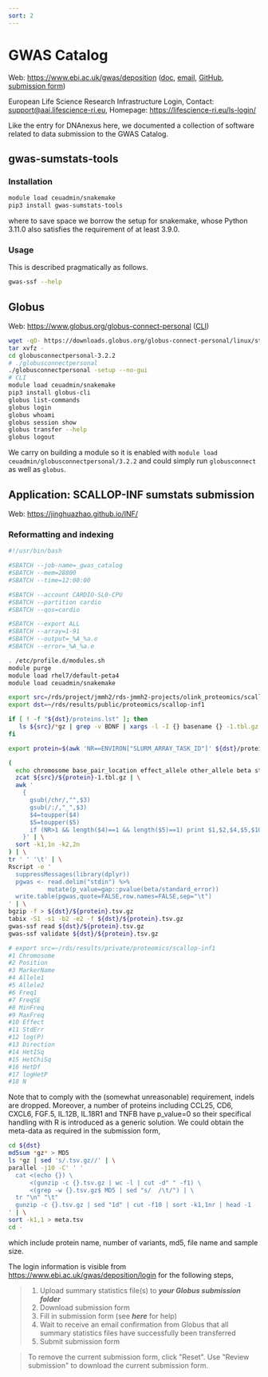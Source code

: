 ```yaml
---
sort: 2
---
```


# GWAS Catalog

Web: <https://www.ebi.ac.uk/gwas/deposition> ([doc](https://www.ebi.ac.uk/gwas/docs/submission), [email](gwas-subs@ebi.ac.uk), [GitHub](https://github.com/EBISPOT/gwas-sumstats-tools), [submission form](https://www.ebi.ac.uk/gwas/docs/submission-summary-statistics-plus-metadata))

European Life Science Research Infrastructure Login, Contact: <support@aai.lifescience-ri.eu>, Homepage: <https://lifescience-ri.eu/ls-login/>

Like the entry for DNAnexus here, we documented a collection of software related to data submission to the GWAS Catalog.

## gwas-sumstats-tools

### Installation

```bash
module load ceuadmin/snakemake
pip3 install gwas-sumstats-tools
```

where to save space we borrow the setup for snakemake, whose Python 3.11.0 also satisfies the requirement of at least 3.9.0.

### Usage

This is described pragmatically as follows.

```bash
gwas-ssf --help
```

## Globus

Web: <https://www.globus.org/globus-connect-personal> ([CLI](https://docs.globus.org/cli/))

```bash
wget -qO- https://downloads.globus.org/globus-connect-personal/linux/stable/globusconnectpersonal-latest.tgz | \
tar xvfz -
cd globusconnectpersonal-3.2.2
# ./globusconnectpersonal
./globusconnectpersonal -setup --no-gui
# CLI
module load ceuadmin/snakemake
pip3 install globus-cli
globus list-commands
globus login
globus whoami
globus session show
globus transfer --help
globus logout

```

We carry on building a module so it is enabled with `module load ceuadmin/globusconnectpersonal/3.2.2` and could simply run `globusconnect` as well as  `globus`.

## Application: SCALLOP-INF sumstats submission

Web: <https://jinghuazhao.github.io/INF/>

### Reformatting and indexing

```bash
#!/usr/bin/bash

#SBATCH --job-name=_gwas_catalog
#SBATCH --mem=28800
#SBATCH --time=12:00:00

#SBATCH --account CARDIO-SL0-CPU
#SBATCH --partition cardio
#SBATCH --qos=cardio

#SBATCH --export ALL
#SBATCH --array=1-91
#SBATCH --output=_%A_%a.o
#SBATCH --error=_%A_%a.e

. /etc/profile.d/modules.sh
module purge
module load rhel7/default-peta4
module load ceuadmin/snakemake

export src=/rds/project/jmmh2/rds-jmmh2-projects/olink_proteomics/scallop/INF/METAL
export dst=~/rds/results/public/proteomics/scallop-inf1

if [ ! -f "${dst}/proteins.lst" ]; then
   ls ${src}/*gz | grep -v BDNF | xargs -l -I {} basename {} -1.tbl.gz | sed 's/-/\t/'| cut -f1 > ${dst}/proteins.lst
fi

export protein=$(awk 'NR==ENVIRON["SLURM_ARRAY_TASK_ID"]' ${dst}/proteins.lst)

(
  echo chromosome base_pair_location effect_allele other_allele beta standard_error effect_allele_frequency p_value variant_id n
  zcat ${src}/${protein}-1.tbl.gz | \
  awk '
    {
      gsub(/chr/,"",$3)
      gsub(/:/,"_",$3)
      $4=toupper($4)
      $5=toupper($5)
      if (NR>1 && length($4)==1 && length($5)==1) print $1,$2,$4,$5,$10,$11,$6,10^$12,$3,int($18)
    }' | \
  sort -k1,1n -k2,2n
) | \
tr ' ' '\t' | \
Rscript -e '
  suppressMessages(library(dplyr))
  pgwas <- read.delim("stdin") %>%
           mutate(p_value=gap::pvalue(beta/standard_error))
  write.table(pgwas,quote=FALSE,row.names=FALSE,sep="\t")
' | \
bgzip -f > ${dst}/${protein}.tsv.gz
tabix -S1 -s1 -b2 -e2 -f ${dst}/${protein}.tsv.gz
gwas-ssf read ${dst}/${protein}.tsv.gz
gwas-ssf validate ${dst}/${protein}.tsv.gz

# export src=~/rds/results/private/proteomics/scallop-inf1
#1 Chromosome
#2 Position
#3 MarkerName
#4 Allele1
#5 Allele2
#6 Freq1
#7 FreqSE
#8 MinFreq
#9 MaxFreq
#10 Effect
#11 StdErr
#12 log(P)
#13 Direction
#14 HetISq
#15 HetChiSq
#16 HetDf
#17 logHetP
#18 N
```

Note that to comply with the (somewhat unreasonable) requirement, indels are dropped. Moreover, a number of proteins including CCL25, CD6, CXCL6, FGF.5,  IL.12B, IL.18R1 and TNFB have p_value=0 so their specifical handling with R is introduced as a generic solution.
We could obtain the meta-data as required in the submission form,

```bash
cd ${dst}
md5sum *gz* > MD5
ls *gz | sed 's/.tsv.gz//' | \
parallel -j10 -C' ' '
  cat <(echo {}) \
      <(gunzip -c {}.tsv.gz | wc -l | cut -d" " -f1) \
      <(grep -w {}.tsv.gz$ MD5 | sed "s/  /\t/") | \
  tr "\n" "\t"
  gunzip -c {}.tsv.gz | sed "1d" | cut -f10 | sort -k1,1nr | head -1
' | \
sort -k1,1 > meta.tsv
cd -
```

which include protein name, number of variants, md5, file name and sample size.

The login information is visible from <https://www.ebi.ac.uk/gwas/deposition/login> for the following steps,

> 1. Upload summary statistics file(s) to ***your Globus submission folder***
> 2. Download submission form
> 3. Fill in submission form (see ***here*** for help)
> 4. Wait to receive an email confirmation from Globus that all summary statistics files have successfully been transferred
> 5. Submit submission form

> To remove the current submission form, click "Reset". Use "Review submission" to download the current submission form.

